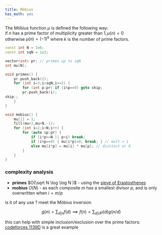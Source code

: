```yaml
---
title: Möbius
has_math: yes
---
```


The Möbius function $\mu$ is defined the following way:  
if $n$ has a prime factor of multiplicity greater than $1, \mu(n) = 0$  
otherwise $\mu(n) = (-1)^k$ where $k$ is the number of prime factors.

```cpp
const int N = 1e6;
const int sqN = 1e3;

vector<int> pr; // primes up to sqN
int mu[N];

void primes() {
    pr.push_back(2);
    for (int i=3;i<sqN;i+=2) {
        for (int p:pr) if (i%p==0) goto skip;
        pr.push_back(i);
skip:;
    }
}

void mobius() {
    mu[1] = 1;
    fill(mu+2,mu+N,-1);
    for (int i=2;i<N;i++) {
        for (auto &p:pr) {
            if (i*p>=N || p>i) break;
            if (i%p==0) { mu[i*p]=0; break; } // mult > 1
            else mu[i*p] = mu[i] * mu[p]; // distinct or 0
        }
    }
}
```

### complexity analysis
- **primes** $O(\sqrt N \log \log N )$ - using the
  [sieve of Erastosthenes](https://en.wikipedia.org/wiki/Sieve_of_Eratosthenes)
- **mobius** $O(N)$ - as each composite $m$ has a smallest divisor $p$,
  and is only overwritten when $i = m/p$

is it of any use ?
meet the Möbius inversion

$$
g(n) = \sum_{d|n} f(d) \implies
f(n) = \sum_{d|n} \mu(d) g(n/d)
$$

this can help with simple inclusion/exclusion over the prime factors:  
[codeforces 1139D](https://codeforces.com/contest/1139/problem/D)
is a great example
